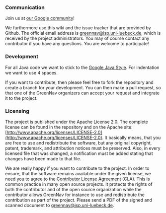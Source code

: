 ### Communication

Join us at [our Google community](https://plus.google.com/u/0/communities/110704433153909631379)!

We furthermore use this wiki and the issue tracker that are provided by Github. The official email address is greennav@isp.uni-luebeck.de, which is received by the project administrators. You may of course contact any contributor if you have any questions. You are welcome to participate!

### Development

For all Java code we want to stick to the [Google Java Style](https://google-styleguide.googlecode.com/svn/trunk/javaguide.html). For indentation we want to use 4 spaces.

If you want to contribute, then please feel free to fork the repository and create a branch for your development. You can then make a pull request, so that one of the GreenNav organizers can accept your request and integrate it to the project.

### Licensing

The project is published under the Apache License 2.0. The complete license can be found in the repository and on the Apache site: [http://www.apache.org/licenses/LICENSE-2.0](http://www.apache.org/licenses/LICENSE-2.0). It basically means, that you are free to use and redistribute the software, but any original copyright, patent, trademark, and attribution notices must be preserved. Also, in every licensed file that was changed, a notification must be added stating that changes have been made to that file.

We are really happy if you want to contribute to the project. In order to ensure, that the software remains available under the given license, we need you to agree to the [Contributor License Agreement](http://www.isp.uni-luebeck.de/~schoenfr/greennav/greennav_cla.pdf) (CLA). This is common practice in many open source projects. It protects the rights of both the contributor and of the open source organization while the contributor allows GreenNav for instance to use and redistribute the contribution as part of the project. Please send a PDF of the signed and scanned document to greennav@isp.uni-luebeck.de.